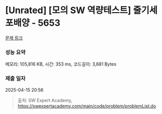 # [Unrated] [모의 SW 역량테스트] 줄기세포배양 - 5653 

[문제 링크](https://swexpertacademy.com/main/code/problem/problemDetail.do?contestProbId=AWXRJ8EKe48DFAUo) 

### 성능 요약

메모리: 105,816 KB, 시간: 353 ms, 코드길이: 3,681 Bytes

### 제출 일자

2025-04-15 20:56



> 출처: SW Expert Academy, https://swexpertacademy.com/main/code/problem/problemList.do